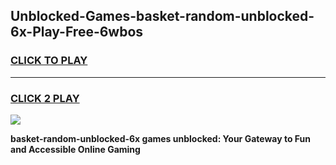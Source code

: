 
## Unblocked-Games-basket-random-unblocked-6x-Play-Free-6wbos
<h3>
<a href="https://premium76.site?title=basket-random-unblocked-6x&ref=23A">CLICK TO PLAY</a></h3>
<hr>

<h3>
<a href="https://premium76.site?title=basket-random-unblocked-6x&ref=23A">CLICK 2 PLAY</a>
  
</h3>

<a href="https://premium76.site?title=basket-random-unblocked-6x&ref=23A"><img src="https://clearcache.store/games.png"></a>


**basket-random-unblocked-6x games unblocked: Your Gateway to Fun and Accessible Online Gaming**
